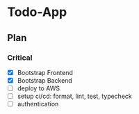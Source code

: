 # Todo-App

## Plan

### Critical

- [x] Bootstrap Frontend
- [x] Bootstrap Backend
- [ ] deploy to AWS
- [ ] setup ci/cd: format, lint, test, typecheck
- [ ] authentication
